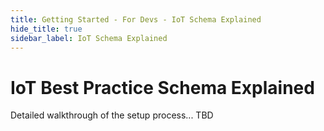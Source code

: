 ```yaml
---
title: Getting Started - For Devs - IoT Schema Explained
hide_title: true
sidebar_label: IoT Schema Explained 
---
```


# IoT Best Practice Schema Explained

Detailed walkthrough of the setup process... TBD
